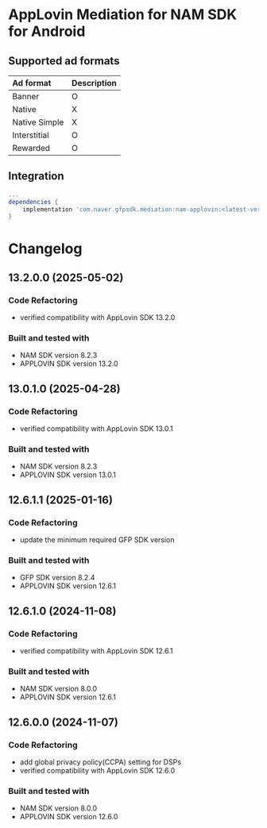 # AppLovin Mediation for NAM SDK for Android

## Supported ad formats

| Ad format     | Description |
|:--------------|:------------|
| Banner        | O           |
| Native        | X           |
| Native Simple | X           |
| Interstitial  | O           |
| Rewarded      | O           |

## Integration

```gradle
...
dependencies {
    implementation 'com.naver.gfpsdk.mediation:nam-applovin:<latest-version>'  
}
```

# Changelog

## 13.2.0.0 (2025-05-02)

### Code Refactoring

* verified compatibility with AppLovin SDK 13.2.0

### Built and tested with
- NAM SDK version 8.2.3
- APPLOVIN SDK version 13.2.0

## 13.0.1.0 (2025-04-28)

### Code Refactoring

* verified compatibility with AppLovin SDK 13.0.1

### Built and tested with
- NAM SDK version 8.2.3
- APPLOVIN SDK version 13.0.1

## 12.6.1.1 (2025-01-16)
### Code Refactoring
* update the minimum required GFP SDK version

### Built and tested with
- GFP SDK version 8.2.4
- APPLOVIN SDK version 12.6.1

## 12.6.1.0 (2024-11-08)

### Code Refactoring

* verified compatibility with AppLovin SDK 12.6.1

### Built and tested with
- NAM SDK version 8.0.0
- APPLOVIN SDK version 12.6.1

## 12.6.0.0 (2024-11-07)

### Code Refactoring

* add global privacy policy(CCPA) setting for DSPs 
* verified compatibility with AppLovin SDK 12.6.0 

### Built and tested with
- NAM SDK version 8.0.0
- APPLOVIN SDK version 12.6.0